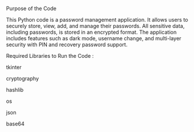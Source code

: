 Purpose of the Code 

This Python code is a password management application. It allows users to securely store, view, add, and manage their passwords. All sensitive data, including passwords, is stored in an encrypted format. The application includes features such as dark mode, username change, and multi-layer security with PIN and recovery password support. 

Required Libraries to Run the Code :


tkinter 


cryptography 



hashlib 



os 


json 


base64 


 
